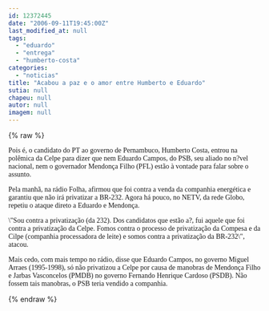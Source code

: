 ```yaml
---
id: 12372445
date: "2006-09-11T19:45:00Z"
last_modified_at: null
tags:
  - "eduardo"
  - "entrega"
  - "humberto-costa"
categories:
  - "noticias"
title: "Acabou a paz e o amor entre Humberto e Eduardo"
sutia: null
chapeu: null
autor: null
imagem: null
---
```

{% raw %}
<p><P><FONT face=Verdana>Pois é, o candidato do PT ao governo de Pernambuco, Humberto Costa, entrou na polêmica da Celpe para dizer que nem Eduardo Campos, do PSB, seu aliado no n?vel nacional, nem o governador Mendonça Filho (PFL) estão à vontade para falar sobre o assunto.</FONT></P></p>
<p><P><FONT face=Verdana>Pela manhã, na rádio Folha, afirmou que foi contra a venda da companhia energética e garantiu que não irá privatizar a BR-232. Agora há pouco, no NETV, da rede Globo, repetiu o ataque direto a Eduardo e Mendonça.</FONT></P></p>
<p><P><FONT face=Verdana>\"Sou contra a privatização (da 232). Dos candidatos que estão a?, fui aquele que foi contra a privatização da Celpe. Fomos contra o processo de privatização da Compesa e da Cilpe (companhia processadora de leite) e somos contra a privatização da BR-232\", atacou.</FONT></P></p>
<p><P><FONT face=Verdana>Mais cedo, com mais tempo no rádio, disse que Eduardo Campos, no governo Miguel Arraes (1995-1998), só não privatizou a Celpe por causa de manobras de Mendonça Filho e Jarbas Vasconcelos (PMDB) no governo Fernando Henrique Cardoso (PSDB). Não fossem tais manobras, o PSB teria vendido a companhia.</FONT></P> </p>
{% endraw %}
